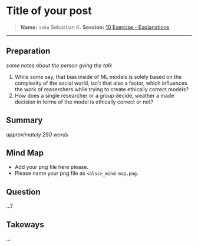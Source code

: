 # Title of your post
> **Name:** `seku` Sebastian K.
> **Session:** [10 Exercise - Explanations](https://github.com/FUB-HCC/hcds-winter-2020/wiki/10_exercise)   
----

## Preparation

_some notes about the person gving the talk_

1. While some say, that bias inside of ML models is solely based on the complexity of the social world, isn't that also a factor, which influences the work of reaserchers while trying to create ethically correct models?
1. How does a single researcher or a group decide, weather a made decision in terms of the model is ethically correct or not?


## Summary
_approximately 250 words_


## Mind Map

* Add your png file here please.
* Please name your png file as `<alsc>_mind-map.png`.

## Question
...?

## Takeways
...

